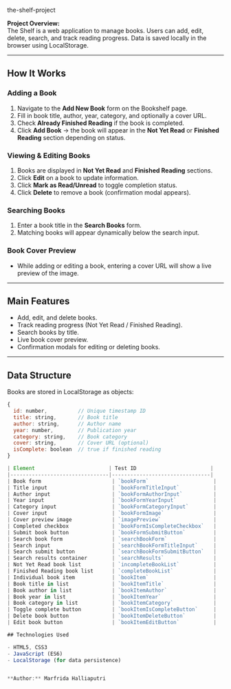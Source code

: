 the-shelf-project

**Project Overview:**  
The Shelf is a web application to manage books. Users can add, edit, delete, search, and track reading progress. Data is saved locally in the browser using LocalStorage.


---

## How It Works

### Adding a Book
1. Navigate to the **Add New Book** form on the Bookshelf page.  
2. Fill in book title, author, year, category, and optionally a cover URL.  
3. Check **Already Finished Reading** if the book is completed.  
4. Click **Add Book** → the book will appear in the **Not Yet Read** or **Finished Reading** section depending on status.  

### Viewing & Editing Books
1. Books are displayed in **Not Yet Read** and **Finished Reading** sections.  
2. Click **Edit** on a book to update information.  
3. Click **Mark as Read/Unread** to toggle completion status.  
4. Click **Delete** to remove a book (confirmation modal appears).  

### Searching Books
1. Enter a book title in the **Search Books** form.  
2. Matching books will appear dynamically below the search input.  

### Book Cover Preview
- While adding or editing a book, entering a cover URL will show a live preview of the image.

---

## Main Features
- Add, edit, and delete books.  
- Track reading progress (Not Yet Read / Finished Reading).  
- Search books by title.  
- Live book cover preview.  
- Confirmation modals for editing or deleting books.

---

## Data Structure

Books are stored in LocalStorage as objects:

```javascript
{
  id: number,          // Unique timestamp ID
  title: string,       // Book title
  author: string,      // Author name
  year: number,        // Publication year
  category: string,    // Book category
  cover: string,       // Cover URL (optional)
  isComplete: boolean  // true if finished reading
}

| Element                        | Test ID                        |
|--------------------------------|--------------------------------|
| Book form                       | `bookForm`                     |
| Title input                     | `bookFormTitleInput`           |
| Author input                    | `bookFormAuthorInput`          |
| Year input                      | `bookFormYearInput`            |
| Category input                  | `bookFormCategoryInput`        |
| Cover input                     | `bookFormImage`                |
| Cover preview image             | `imagePreview`                 |
| Completed checkbox              | `bookFormIsCompleteCheckbox`   |
| Submit book button              | `bookFormSubmitButton`         |
| Search book form                | `searchBookForm`               |
| Search input                    | `searchBookFormTitleInput`     |
| Search submit button            | `searchBookFormSubmitButton`   |
| Search results container        | `searchResults`                |
| Not Yet Read book list          | `incompleteBookList`           |
| Finished Reading book list      | `completeBookList`             |
| Individual book item            | `bookItem`                     |
| Book title in list              | `bookItemTitle`                |
| Book author in list             | `bookItemAuthor`               |
| Book year in list               | `bookItemYear`                 |
| Book category in list           | `bookItemCategory`             |
| Toggle complete button          | `bookItemIsCompleteButton`     |
| Delete book button              | `bookItemDeleteButton`         |
| Edit book button                | `bookItemEditButton`           |

## Technologies Used

- HTML5, CSS3
- JavaScript (ES6)
- LocalStorage (for data persistence)


**Author:** Marfrida Halliaputri
